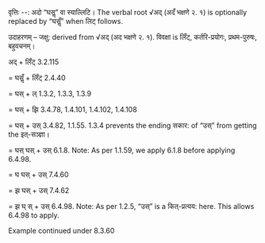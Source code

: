 

वृत्तिः --: अदो “घसॢ” वा स्याल्लिटि। The verbal root √अद् (अदँ भक्षणे २. १) is optionally replaced by “घसॢँ” when लिट् follows.


उदाहरणम् – जक्षु: derived from √अद् (अद भक्षणे २. १). विवक्षा is लिँट्, कर्तरि-प्रयोगः, प्रथम-पुरुषः, बहुवचनम्।


अद् + लिँट् 3.2.115

= घसॢँ + लिँट् 2.4.40

= घस् + ल् 1.3.2, 1.3.3, 1.3.9

= घस् + झि 3.4.78, 1.4.101, 1.4.102, 1.4.108

= घस् + उस् 3.4.82, 1.1.55. 1.3.4 prevents the ending सकार: of “उस्” from getting the इत्-सञ्ज्ञा।

= घस् घस् + उस् 6.1.8. Note: As per 1.1.59, we apply 6.1.8 before applying 6.4.98.

= घ घस् + उस् 7.4.60

= झ घस् + उस् 7.4.62

= झ घ् स् + उस् 6.4.98. Note: As per 1.2.5, “उस्” is a कित्-प्रत्यय: here. This allows 6.4.98 to apply.


Example continued under 8.3.60

